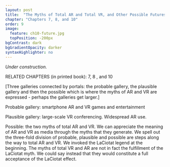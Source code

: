 ```yaml
---
layout: post
title:  "The Myths of Total AR and Total VR, and Other Possible Futures"
chapter: "Chapters 7, 8, and 10"
order: 9
image:
  feature: ch10-future.jpg
  topPosition: -200px
bgContrast: dark
bgGradientOpacity: darker
syntaxHighlighter: no
---
```


_Under construction._

RELATED CHAPTERS (in printed book):  7, 8 , and 10

[Three galleries connected by portals: the probable gallery, the plausible gallery and then the possible which is where the myths of AR and VR are expressed - perhaps the galleries get larger.]

Probable gallery: smartphone AR and VR games and entertainment

Plausible gallery: large-scale VR conferencing. Widespread AR use. 

Possible: the two myths of total AR and VR.
We can appreciate the meaning of AR and VR as media through the myths that they generate.
We spell out the three-fold division of probable, plausible and possible are steps along the way to total AR and VR. We invoked the LaCiotat legend at the beginning. 
The myths of total VR and AR are not in fact the fulfillment of the LaCiotat myth. We could say instead that they would constitute a full acceptance of the LaCiotat effect. 
